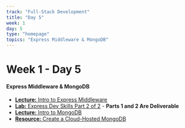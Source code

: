 ```yaml
---
track: "Full-Stack Development"
title: "Day 5"
week: 1
day: 5
type: "homepage"
topics: "Express Middleware & MongoDB"
---
```


# Week 1 - Day 5

#### Express Middleware & MongoDB
- [**Lecture:** Intro to Express Middleware](/full-stack-development/week-1/day-5/lecture-materials/intro-to-express-middleware/)
- [**Lab:** Express Dev Skills Part 2 of 2](/full-stack-development/week-1/day-5/labs/express-dev-skills-lab-part-2/) - **Parts 1 and 2 Are Deliverable**
- [**Lecture:** Intro to MongoDB](/full-stack-development/week-1/day-5/lecture-materials/intro-to-mongodb/)
- [**Resource:** Create a Cloud-Hosted MongoDB](/full-stack-development/week-1/day-5/lecture-materials/create-an-atlas-hosted-mongodb/) 
